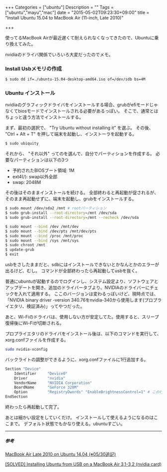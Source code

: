 +++
Categories = ["ubuntu"]
Description = ""
Tags = ["ubuntu","mayu","mac"]
date = "2015-05-02T09:23:30+09:00"
title = "Install Ubuntu 15.04 to MacBook Air (11-inch, Late 2010)"

+++

使ってるMacBook Airが最近遅くて耐えられなくなってきたので、Ubuntuに乗り換えてみた。

nvidiaのドライバ関係でいろいろ大変だったのでメモ。

### Install Usbメモリの作成
```sh
$ sudo dd if=./ubuntu-15.04-desktop-amd64.iso of=/dev/sdb bs=4M
```

### Ubuntu インストール
nvidiaのグラフィックドライバをインストールする場合、grubがefiモードじゃなくてbiosモードでインストールされる必要があるっぽい。
そこで、通常とはちょっと違う方法でインストールする。

まず、最初の選択で、 "Try Ubuntu without installing it" を選ぶ。
その後、 "Ctrl + Alt + T" を押して端末を起動し、インストーラを起動する。

```sh
$ sudo ubiquity
```

それから、 "それ以外" ってのを選んで、自分でパーティションを作成する。
必要なパーティションは以下の3つ

* 予約されたBIOSブート領域: 1M
* ext4(/): swap以外全部
* swap: 2048M

その後はそのままインストールを続ける。
全部終わると再起動が促されるが、そのまま再起動せずに、端末を起動し、grubをインストールする。

```sh
$ sudo mount /dev/sda2 /mnt # rootパーティション
$ sudo grub-install --root-directory=/mnt /dev/sda
$ sudo grub-install --root-directory=/mnt --recheck /dev/sda

$ sudo mount --bind /dev /mnt/dev
$ sudo mount --bind /dev/pts /mnt/dev/pts
$ sudo mount --bind /proc /mnt/proc
$ sudo mount --bind /sys /mnt/sys
$ sudo chroot /mnt
$ update-grub
$ exit
```

usbをさしたままだと、sdbにはインストールできないとかなんとかのエラーが出るけど、むし。
コマンドが全部終わったら再起動してusbを抜く。

普通にubuntuが起動するのでログインし、システム設定より、ソフトウェアとアップデートを開き、追加のドライバータブより、NVIDIAのドライバーにチェックを入れて適用する。
ここのバージョンは変わるっぽいけど、現時点では、「NVIDIA binary driver -version 340.76をnvidia-340から使用します(プロプライエタリ、検証済み)」ってやつだった。

あと、Wi-Fiのドライバは、使用しない方が安定してた。使用すると、スリープ復帰後にWi-Fiが切断される。

プロプライエタリのドライバをインストール後は、以下のコマンドを実行して、xorg.confファイルを作成する。

```sh
sudo nvidia-xconfig
```

バックライトの調整ができるように、xorg.confファイルに1行追加する。

```sh
Section "Device"
    Identifier     "Device0"
    Driver         "nvidia"
    VendorName     "NVIDIA Corporation"
    BoardName      "GeForce 320M"
    Option         "RegistryDwords" "EnableBrightnessControl=1" # この行
EndSection
```

終わったら再起動して完了。

あとは細かい設定をしていくだけ。
インストールして使えるようになるのはここまで。
デフォルト状態でもかなり使える。ubuntuすごい。

- - -

##### 参考
[MacBook Air Late 2010 on Ubuntu 14.04 (※05/30追記)](http://variedtastefinder.jpn.ph/diary/395/)

[\[SOLVED\] Installing Ubuntu from USB on a MacBook Air 3,1-3,2 (nvidia card)](http://www.ubuntuforums.org/showthread.php?t=2209602)


